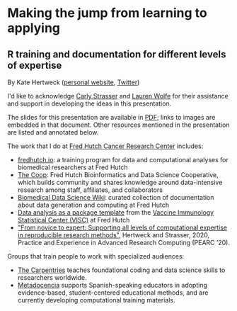 # Making the jump from learning to applying
## R training and documentation for different levels of expertise

By Kate Hertweck ([personal website](https://katehertweck.com),
[Twitter](https://twitter.com/k8hert))

I'd like to acknowledge [Carly Strasser](https://twitter.com/carlystrasser) and [Lauren Wolfe](https://twitter.com/wolfnado)
for their assistance and support in developing the ideas in this presentation.

The slides for this presentation are available in [PDF](Hertweck_rstudioconf2021_share.pdf);
links to images are embedded in that document.
Other resources mentioned in the presentation are listed and annotated below. 

The work that I do at [Fred Hutch Cancer Research Center](https://www.fredhutch.org) includes:
- [fredhutch.io](http://www.fredhutch.io): a training program for data and computational analyses for biomedical researchers at Fred Hutch
- [The Coop](http://thecoop.fredhutch.org): Fred Hutch Bioinformatics and Data Science Cooperative, which builds community and shares knowledge around data-intensive research among staff, affiliates, and collaborators
- [Biomedical Data Science Wiki](https://sciwiki.fredhutch.org): curated collection of documentation about data generation and computing at Fred Hutch
- [Data analysis as a package template](https://github.com/FredHutch/VISCtemplates) from the [Vaccine Immunology Statistical Center (VISC)](https://www.fredhutch.org/en/research/divisions/vaccine-infectious-disease-division/research/biostatistics-bioinformatics-and-epidemiology/statistical-center-for-hiv-aids-research-and-prevention.html) at Fred Hutch
- ["From novice to expert: Supporting all levels of computational expertise in reproducible research methods"](https://www.dropbox.com/s/fyyos9yiju4l5cv/2020HertweckStrasserPEARC.pdf?dl=0), Hertweck and Strasser, 2020, Practice and Experience in Advanced Research Computing (PEARC ’20).

Groups that train people to work with specialized audiences: 
- [The Carpentries](https://carpentries.org) teaches foundational coding and data science skills to researchers worldwide.
- [Metadocencia](https://metadocencia.netlify.app) supports Spanish-speaking educators in adopting evidence-based, student-centered educational methods, and are currently developing computational training materials. 
